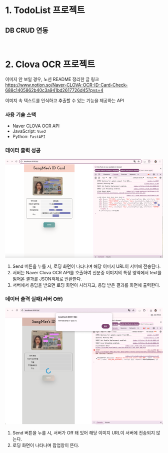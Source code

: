 # 1. TodoList 프로젝트

## DB CRUD 연동

<br>

# 2. Clova OCR 프로젝트

이미지 안 보일 경우, 노션 README 정리한 글 링크
<br>
https://www.notion.so/Naver-CLOVA-OCR-ID-Card-Check-688c1405862b40c3a941bd2617726d45?pvs=4

이미지 속 텍스트를 인식하고 추출할 수 있는 기능을 제공하는 API

### 사용 기술 스택

- Naver CLOVA OCR API
- JavaScript: `Vue2`
- Python: `FastAPI`

### 데이터 출력 성공

<img src="images/데이터출력성공.png">

1. Send 버튼을 누를 시, 로딩 화면이 나타나며 해당 이미지 URL이 서버에 전송된다.
2. 서버는 Naver Clova OCR API를 호출하여 신분증 이미지의 특정 영역에서 text를 읽어온 결과를 JSON객체로 반환한다.
3. 서버에서 응답을 받으면 로딩 화면이 사라지고, 응답 받은 결과를 화면에 출력한다.

### 데이터 출력 실패(서버 Off)

<img src="images/데이터출력실패.png">

1. Send 버튼을 누를 시, 서버가 Off 돼 있어 해당 이미지 URL이 서버에 전송되지 않는다.
2. 로딩 화면이 나타나며 팝업창이 뜬다.
